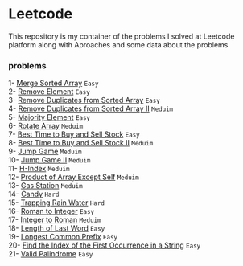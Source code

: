 # Leetcode

This repository is my container of the problems I solved at Leetcode platform along with Aproaches and some data about the problems

### problems

1- <a href="./mergeSortedArray.cpp">Merge Sorted Array</a> `Easy` <br>
2- <a href="./removeElement.cpp">Remove Element</a> `Easy` <br>
3- <a href="./removeDuplicates.cpp">Remove Duplicates from Sorted Array</a> `Easy` <br>
4- <a href="./removeDuplicates2.cpp">Remove Duplicates from Sorted Array II</a> `Meduim` <br>
5- <a href="./majorityElement.cpp">Majority Element</a> `Easy` <br>
6- <a href="./rotateArray.cpp">Rotate Array</a> `Meduim` <br>
7- <a href="./buyAndSellStock.cpp">Best Time to Buy and Sell Stock</a> `Easy` <br>
8- <a href="./buyAndSellStock2.cpp">Best Time to Buy and Sell Stock II</a> `Meduim` <br>
9- <a href="./jumpGame.cpp">Jump Game</a> `Meduim` <br>
10- <a href="./jumpGame2.cpp">Jump Game II</a> `Meduim` <br>
11- <a href="./H-Index.cpp">H-Index</a> `Meduim` <br>
12- <a href="./arrayProductExceptSelf.cpp">Product of Array Except Self</a> `Meduim` <br>
13- <a href="./gasStation.cpp">Gas Station</a> `Meduim` <br>
14- <a href="./candy.cpp">Candy</a> `Hard` <br>
15- <a href="./trappingRainWater.cpp">Trapping Rain Water</a> `Hard` <br>
16- <a href="./romanToInteger.cpp">Roman to Integer</a> `Easy` <br>
17- <a href="./integerToRoman.cpp">Integer to Roman</a> `Meduim` <br>
18- <a href="./lengthOfLastWord.cpp">Length of Last Word</a> `Easy` <br>
19- <a href="./longestCommonPrefix.cpp">Longest Common Prefix</a> `Easy` <br>
20- <a href="./strStr.cpp">Find the Index of the First Occurrence in a String</a> `Easy` <br>
21- <a href="./validPalindrome.cpp">Valid Palindrome</a> `Easy` <br>
